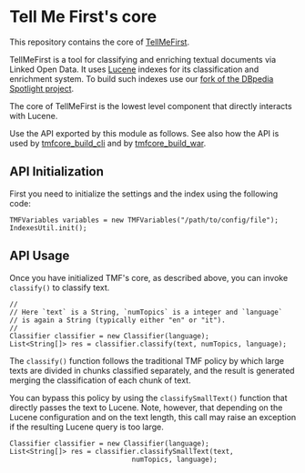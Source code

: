 Tell Me First's core
====================

This repository contains the core of
[TellMeFirst](https://github.com/TellMeFirst/TellMeFirst).

TellMeFirst is a tool for classifying and enriching
textual documents via Linked Open Data.
It uses [Lucene](http://lucene.apache.org/core/) indexes
for its classification and enrichment system. To build such
indexes use our [fork of the DBpedia Spotlight
project](https://github.com/TellMeFirst/dbpedia-spotlight/tree/tellmefirst).

The core of TellMeFirst is the lowest level component that
directly interacts with Lucene.

Use the API exported by this module as follows. See also how the API is
used by [tmfcore_build_cli](https://github.com/bassosimone/tmfcore_build_cli/blob/master/tmfcore_cli/src/main/java/it/polito/tellmefirst/cli/TMFCoreCli.java) and by
[tmfcore_build_war](https://github.com/bassosimone/tmfcore_build_war/blob/master/tmfcore_jaxrs/src/main/java/it/polito/tellmefirst/jaxrs/ClassifyResource.java).

API Initialization
------------------

First you need to initialize the settings and the index using
the following code:

    TMFVariables variables = new TMFVariables("/path/to/config/file");
    IndexesUtil.init();

API Usage
---------

Once you have initialized TMF's core, as described above, you can
invoke `classify()` to classify text.

    //
    // Here `text` is a String, `numTopics` is a integer and `language`
    // is again a String (typically either "en" or "it").
    //
    Classifier classifier = new Classifier(language);
    List<String[]> res = classifier.classify(text, numTopics, language);

The `classify()` function follows the traditional TMF policy by which
large texts are divided in chunks classified separately, and the result
is generated merging the classification of each chunk of text.

You can bypass this policy by using the `classifySmallText()` function
that directly passes the text to Lucene. Note, however, that depending on
the Lucene configuration and on the text length, this call may raise an
exception if the resulting Lucene query is too large.

    Classifier classifier = new Classifier(language);
    List<String[]> res = classifier.classifySmallText(text,
                                  numTopics, language);

